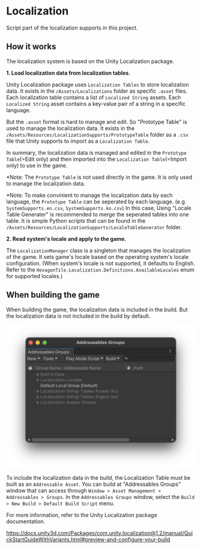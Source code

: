 # Localization

Script part of the localization supports in this project.

## How it works

The localization system is based on the Unity Localization package.

**1. Load localization data from localization tables.**

Unity Localization package uses `Localization Tables` to store localization data. It exists in the `/Assets/Localizations` folder as specific `.asset` files. Each localization table contains a list of `Localized String` assets. Each `Localized String` asset contains a key-value pair of a string in a specific language.

But the `.asset` format is hard to manage and edit. So "Prototype Table" is used to manage the localization data. It exists in the `/Assets/Resources/LocalizationSupports/PrototypeTable` folder as a `.csv` file that Unity supports to import as a `Localization Table`.

In summary, the localization data is managed and edited in the `Prototype Table`(=Edit only) and then imported into the `Localization Table`(=Import only) to use in the game.

\*Note: The `Prototype Table` is not used directly in the game. It is only used to manage the localization data.

\*Note: To make convinient to manage the localization data by each language, the `Prototype Table` can be seperated by each language. (e.g. `SystemSupports.en.csv`, `SystemSupports.ko.csv`) In this case, Using "Locale Table Generater" is recommended to merge the seperated tables into one table. It is simple Python scripts that can be found in the `/Assets/Resources/LocalizationSupports/LocaleTableGenerator` folder.

**2. Read system's locale and apply to the game.**

The `LocalizationManager` class is a singleton that manages the localization of the game. It sets game's locale based on the operating system's locale configuration. (When system's locale is not supported, it defaults to English. Refer to the `HexagonTile.Localization.Definitions.AvailableLocales` enum for supported locales.)

## When building the game

When building the game, the localization data is included in the build. But the localization data is not included in the build by default.

![alt text](./.github/addressables-groups-window.png)

To include the localization data in the build, the Localization Table must be built as an `Addressable Asset`. You can build at "Addressables Groups" window that can access through `Window > Asset Management > Addressables > Groups`. In the `Addressables Groups` window, select the `Build > New Build > Default Build Script` menu.

For more information, refer to the Unity Localization package documentation.

https://docs.unity3d.com/Packages/com.unity.localization@1.2/manual/QuickStartGuideWithVariants.html#preview-and-configure-your-build
